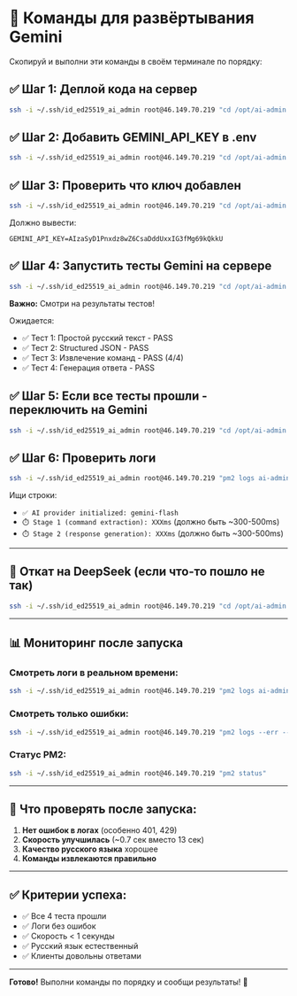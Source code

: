 # 🚀 Команды для развёртывания Gemini

Скопируй и выполни эти команды в своём терминале по порядку:

## ✅ Шаг 1: Деплой кода на сервер

```bash
ssh -i ~/.ssh/id_ed25519_ai_admin root@46.149.70.219 "cd /opt/ai-admin && git pull"
```

## ✅ Шаг 2: Добавить GEMINI_API_KEY в .env

```bash
ssh -i ~/.ssh/id_ed25519_ai_admin root@46.149.70.219 "cd /opt/ai-admin && echo 'GEMINI_API_KEY=AIzaSyD1Pnxdz8wZ6CsaDddUxxIG3fMg69kQkkU' >> .env"
```

## ✅ Шаг 3: Проверить что ключ добавлен

```bash
ssh -i ~/.ssh/id_ed25519_ai_admin root@46.149.70.219 "cd /opt/ai-admin && cat .env | grep GEMINI_API_KEY"
```

Должно вывести:
```
GEMINI_API_KEY=AIzaSyD1Pnxdz8wZ6CsaDddUxxIG3fMg69kQkkU
```

## ✅ Шаг 4: Запустить тесты Gemini на сервере

```bash
ssh -i ~/.ssh/id_ed25519_ai_admin root@46.149.70.219 "cd /opt/ai-admin && node scripts/test-gemini-api.js"
```

**Важно:** Смотри на результаты тестов!

Ожидается:
- ✅ Тест 1: Простой русский текст - PASS
- ✅ Тест 2: Structured JSON - PASS
- ✅ Тест 3: Извлечение команд - PASS (4/4)
- ✅ Тест 4: Генерация ответа - PASS

## ✅ Шаг 5: Если все тесты прошли - переключить на Gemini

```bash
ssh -i ~/.ssh/id_ed25519_ai_admin root@46.149.70.219 "cd /opt/ai-admin && sed -i 's/AI_PROVIDER=.*/AI_PROVIDER=gemini-flash/' .env && pm2 restart ai-admin-worker-v2"
```

## ✅ Шаг 6: Проверить логи

```bash
ssh -i ~/.ssh/id_ed25519_ai_admin root@46.149.70.219 "pm2 logs ai-admin-worker-v2 --lines 50"
```

Ищи строки:
- `✅ AI provider initialized: gemini-flash`
- `⏱️ Stage 1 (command extraction): XXXms` (должно быть ~300-500ms)
- `⏱️ Stage 2 (response generation): XXXms` (должно быть ~300-500ms)

---

## 🔄 Откат на DeepSeek (если что-то пошло не так)

```bash
ssh -i ~/.ssh/id_ed25519_ai_admin root@46.149.70.219 "cd /opt/ai-admin && sed -i 's/AI_PROVIDER=.*/AI_PROVIDER=deepseek/' .env && pm2 restart ai-admin-worker-v2"
```

---

## 📊 Мониторинг после запуска

### Смотреть логи в реальном времени:
```bash
ssh -i ~/.ssh/id_ed25519_ai_admin root@46.149.70.219 "pm2 logs ai-admin-worker-v2"
```

### Смотреть только ошибки:
```bash
ssh -i ~/.ssh/id_ed25519_ai_admin root@46.149.70.219 "pm2 logs --err --lines 50"
```

### Статус PM2:
```bash
ssh -i ~/.ssh/id_ed25519_ai_admin root@46.149.70.219 "pm2 status"
```

---

## 🎯 Что проверять после запуска:

1. **Нет ошибок в логах** (особенно 401, 429)
2. **Скорость улучшилась** (~0.7 сек вместо 13 сек)
3. **Качество русского языка** хорошее
4. **Команды извлекаются правильно**

---

## ✅ Критерии успеха:

- ✅ Все 4 теста прошли
- ✅ Логи без ошибок
- ✅ Скорость < 1 секунды
- ✅ Русский язык естественный
- ✅ Клиенты довольны ответами

---

**Готово!** Выполни команды по порядку и сообщи результаты! 🚀

